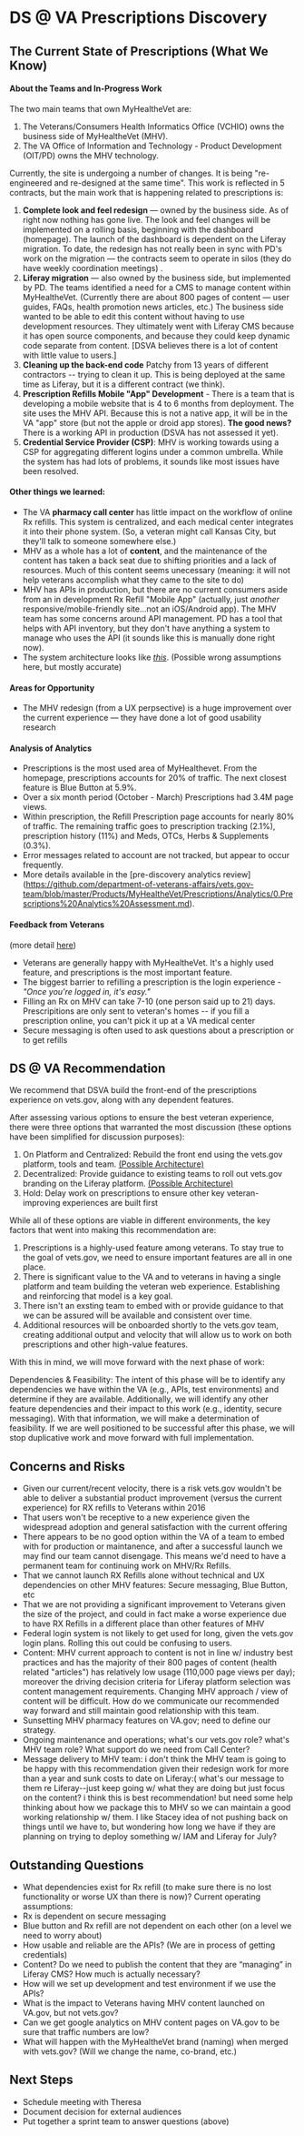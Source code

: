 # DS @ VA Prescriptions Discovery 


## The Current State of Prescriptions (What We Know)

#### About the Teams and In-Progress Work
The two main teams that own MyHealtheVet are:
 1. The Veterans/Consumers Health Informatics Office (VCHIO) owns the business side of MyHealtheVet (MHV).
 2. The VA Office of Information and Technology - Product Development (OIT/PD) owns the MHV technology.

Currently, the site is undergoing a number of changes. It is being "re-engineered and re-designed at the same time". This work is reflected in 5 contracts, but the main work that is happening related to prescriptions is: 

1. **Complete look and feel redesign** — owned by the business side. As of right now nothing has gone live. The look and feel changes will be implemented on a rolling basis, beginning with the dashboard (homepage). The launch of the dashboard is dependent on the Liferay migration. To date, the redesign has not really been in sync with PD's work on the migration — the contracts seem to operate in silos (they do have weekly coordination meetings) . 
1. **Liferay migration** — also owned by the business side, but implemented by PD. The teams identified a need for a CMS to manage content within MyHealtheVet. (Currently there are about 800 pages of content — user guides, FAQs, health promotion news articles, etc.) The business side wanted to be able to edit this content without having to use development resources. They ultimately went with Liferay CMS because it has open source components, and because they could keep dynamic code separate from content. [DSVA believes there is a lot of content with little value to users.]
1. **Cleaning up the back-end code** Patchy from 13 years of different contractors -- trying to clean it up. This is being deployed at the same time as Liferay, but it is a different contract (we think). 
1. **Prescription Refills Mobile "App" Development** - There is a team that is developing a mobile website that is 4 to 6 months from deployment. The site uses the MHV API. Because this is not a native app, it will be in the VA "app" store (but not the apple or droid app stores). **The good news?** There is a working API in production (DSVA has not assessed it yet). 
1. **Credential Service Provider (CSP)**: MHV is working towards using a CSP for aggregating different logins under a common umbrella. While the system has had lots of problems, it sounds like most issues have been resolved.
 
#### Other things we learned:
- The VA **pharmacy call center** has little impact on the workflow of online Rx refills. This system is centralized, and each medical center integrates it into their phone system. (So, a veteran might call Kansas City, but they'll talk to someone somewhere else.)
- MHV as a whole has a lot of **content**, and the maintenance of the content has taken a back seat due to shifting priorities and a lack of resources. Much of this content seems unecessary (meaning: it will not help veterans accomplish what they came to the site to do)
- MHV has APIs in production, but there are no current consumers aside from an in development Rx Refill "Mobile App" (actually, just _another_ responsive/mobile-friendly site...not an iOS/Android app). The MHV team has some concerns around API management. PD has a tool that helps with API inventory, but they don't have anything a system to manage who uses the API (it sounds like this is manually done right now).
- The system architecture looks like [_this_](arch_current.jpg). (Possible wrong assumptions here, but mostly accurate)
 
#### Areas for Opportunity

- The MHV redesign (from a UX perpsective) is a huge improvement over the current experience — they have done a lot of good usability research

#### Analysis of Analytics
- Prescriptions is the most used area of MyHealthevet. From the homepage, prescriptions accounts for 20% of traffic. The next closest feature is Blue Button at 5.9%.
- Over a six month period (October - March) Prescriptions had 3.4M page views.
- Within prescription, the Refill Prescription page accounts for nearly 80% of traffic. The remaining traffic goes to prescription tracking (2.1%), prescription history (11%) and Meds, OTCs, Herbs & Supplements (0.3%).
- Error messages related to account are not tracked, but appear to occur frequently.
- More details available in the [pre-discovery analytics review] (https://github.com/department-of-veterans-affairs/vets.gov-team/blob/master/Products/MyHealtheVet/Prescriptions/Analytics/0.Prescriptions%20Analytics%20Assessment.md).

#### Feedback from Veterans
(more detail [here](https://github.com/department-of-veterans-affairs/vets.gov-team/blob/master/Products/MyHealtheVet/Prescriptions/Prescription%20Refill%20User%20Research.md)) 
- Veterans are generally happy with MyHealtheVet. It's a highly used feature, and prescriptions is the most important feature. 
- The biggest barrier to refilling a prescription is the login experience - *"Once you're logged in, it's easy."*
- Filling an Rx on MHV can take 7-10 (one person said up to 21) days. Prescripitions are only sent to veteran's homes -- if you fill a prescription online, you can't pick it up at a VA medical center
- Secure messaging is often used to ask questions about a prescription or to get refills  





## DS @ VA Recommendation
We recommend that DSVA build the front-end of the prescriptions experience on vets.gov, along with any dependent features.

After assessing various options to ensure the best veteran experience, there were three options that warranted the most discussion (these options have been simplified for discussion purposes):

1. On Platform and Centralized: Rebuild the front end using the vets.gov platform, tools and team. [(Possible Architecture)](arch_option_1.jpg)
2. Decentralized: Provide guidance to existing teams to roll out vets.gov branding on the Liferay platform. [(Possible Architecture)](arch_option_2.jpg)
3. Hold: Delay work on prescriptions to ensure other key veteran-improving experiences are built first

While all of these options are viable in different  environments, the key factors that went into making this recommendation are:

1. Prescriptions is a highly-used feature among veterans. To stay true to the goal of vets.gov, we need to ensure important features are all in one place.
2. There is significant value to the VA and to veterans in having a single platform and team building the veteran web experience. Establishing and reinforcing that model is a key goal.
3. There isn't an exsting team to embed with or provide guidance to that we can be assured will be available and consistent over time.
4. Additional resources will be onboarded shortly to the vets.gov team, creating additional output and velocity that will allow us to work on both prescriptions and other high-value features.

With this in mind, we will move forward with the next phase of work:

Dependencies & Feasibility: The intent of this phase will be to identify any dependencies we have within the VA (e.g., APIs, test environments) and determine if they are available. Additionally, we will identify any other feature dependencies and their impact to this work (e.g., identity, secure messaging). With that information, we will make a determination of feasibility. If we are well positioned to be successful after this phase, we will stop duplicative work and move forward with full implementation. 

## Concerns and Risks
- Given our current/recent velocity, there is a risk vets.gov wouldn't be able to deliver a substantial product improvement (versus the current experience) for RX refills to Veterans within 2016
- That users won't be receptive to a new experience given the widespread adoption and general satisfaction with the current offering
- There appears to be no good option within the VA of a team to embed with for production or maintanence, and after a successful launch we may find our team cannot disengage. This means we'd need to have a permanent team for continuing work on MHV/Rx Refills.
- That we cannot launch RX Refills alone without technical and UX dependencies on other MHV features: Secure messaging, Blue Button, etc
- That we are not providing a significant improvement to Veterans given the size of the project, and could in fact make a worse experience due to have RX Refills in a different place than other features of MHV
- Federal login system is not likely to get used for long, given the vets.gov login plans. Rolling this out could be confusing to users.
- Content: MHV current approach to content is not in line w/ industry best practices and has the majority of their 800 pages of content (health related "articles") has relatively low usage (110,000 page views per day); moreover the driving decision criteria for Liferay platform selection was content management requirements. Changing MHV approach / view of content will be difficult. How do we communicate our recommended way forward and still maintain good relationship with this team.
- Sunsetting MHV pharmacy features on VA.gov; need to define our strategy.
- Ongoing maintenance and operations; what's our vets.gov role? what's MHV team role? What support do we need from Call Center?
- Message delivery to MHV team: i don't think the MHV team is going to be happy with this recommendation given their redesign work for more than a year and sunk costs to date on Liferay:( what's our message to them re Liferay--just keep going w/ what they are doing but just focus on the content?  i think this is best recommendation!  but need some help thinking about how we package this to MHV so we can maintain a good working relationship w/ them. I like Stacey idea of not pushing back on things until we have to, but wondering how long we have if they are planning on trying to deploy something w/ IAM and Liferay for July?


## Outstanding Questions
- What dependencies exist for Rx refill (to make sure there is no lost functionality or worse UX than there is now)? Current operating assumptions:
 - Rx is dependent on secure messaging
 - Blue button and Rx refill are not dependent on each other (on a level we need to worry about)
- How usable and reliable are the APIs? (We are in process of getting credentials) 
- Content? Do we need to publish the content that they are “managing” in Liferay CMS? How much is actually necessary?
- How will we set up development and test environment if we use the APIs?
- What is the impact to Veterans having MHV content launched on VA.gov, but not vets.gov?
- Can we get google analytics on MHV content pages on VA.gov to be sure that traffic numbers are low?
- What will happen with the MyHealtheVet brand (naming) when merged with vets.gov? (Will we change the name, co-brand, etc.)

## Next Steps

- Schedule meeting with Theresa
- Document decision for external audiences
- Put together a sprint team to answer questions (above)
